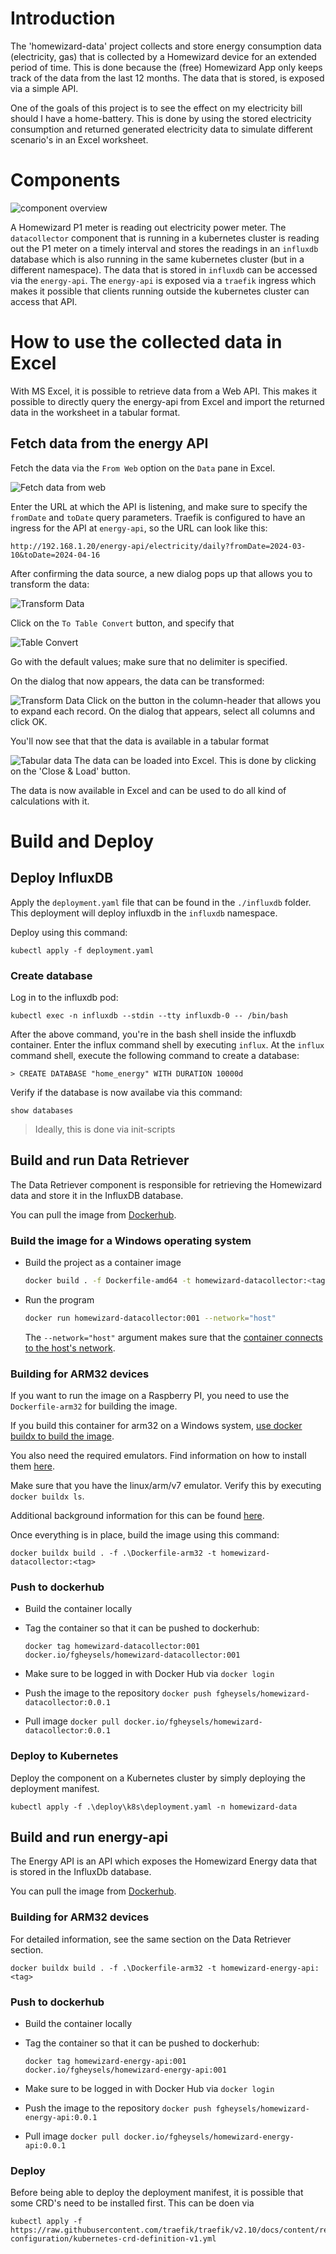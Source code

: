 # Introduction

The 'homewizard-data' project collects and store energy consumption data (electricity, gas) that is collected by a Homewizard device for an extended period of time. This is done because the (free) Homewizard App only keeps track of the data from the last 12 months.
The data that is stored, is exposed via a simple API.

One of the goals of this project is to see the effect on my electricity bill should I have a home-battery.  This is done by using the stored electricity consumption and returned generated electricity data to simulate different scenario's in an Excel worksheet.  

# Components

![component overview](static/img/overview.jpg)

A Homewizard P1 meter is reading out electricity power meter.
The `datacollector` component that is running in a kubernetes cluster is reading out the P1 meter on a timely interval and stores the readings in an `influxdb` database which is also running in the same kubernetes cluster (but in a different namespace).
The data that is stored in `influxdb` can be accessed via the `energy-api`. 
The `energy-api` is exposed via a `traefik` ingress which makes it possible that clients running outside the kubernetes cluster can access that API.

# How to use the collected data in Excel

With MS Excel, it is possible to retrieve data from a Web API.  This makes it possible to directly query the energy-api from Excel and import the returned data in the worksheet in a tabular format.

## Fetch data from the energy API

Fetch the data via the `From Web` option on the `Data` pane in Excel.

![Fetch data from web](./static/img/excel_fetch_data.jpg)

Enter the URL at which the API is listening, and make sure to specify the `fromDate` and `toDate` query parameters.
Traefik is configured to have an ingress for the API at `energy-api`, so the URL can look like this:

```
http://192.168.1.20/energy-api/electricity/daily?fromDate=2024-03-10&toDate=2024-04-16
```

After confirming the data source, a new dialog pops up that allows you to transform the data:

![Transform Data](./static/img/excel_convert_data.jpg)

Click on the `To Table Convert` button, and specify that

![Table Convert](./static/img/excel_to_table.jpg)

Go with the default values; make sure that no delimiter is specified.

On the dialog that now appears, the data can be transformed:

![Transform Data](./static/img/excel_convert_data2.jpg)
Click on the button in the column-header that allows you to expand each record.  On the dialog that appears, select all columns and click OK.

You'll now see that that the data is available in a tabular format

![Tabular data](./static/img/excel_expanded_data.jpg)
The data can be loaded into Excel.  This is done by clicking on the 'Close & Load' button.

The data is now available in Excel and can be used to do all kind of calculations with it.

# Build and Deploy

## Deploy InfluxDB

Apply the `deployment.yaml` file that can be found in the `./influxdb` folder.  This deployment will deploy influxdb in the `influxdb` namespace.

Deploy using this command:

```
kubectl apply -f deployment.yaml
```

### Create database

Log in to the influxdb pod:

```
kubectl exec -n influxdb --stdin --tty influxdb-0 -- /bin/bash
```

After the above command, you're in the bash shell inside the influxdb container.
Enter the influx command shell by executing `influx`.
At the `influx` command shell, execute the following command to create a database:

```
> CREATE DATABASE "home_energy" WITH DURATION 10000d
```

Verify if the database is now availabe via this command:

```
show databases
```

> Ideally, this is done via init-scripts

## Build and run Data Retriever

The Data Retriever component is responsible for retrieving the Homewizard data and store it in the InfluxDB database.

You can pull the image from [Dockerhub](https://hub.docker.com/r/fgheysels/homewizard-datacollector/tags).

### Build the image for a Windows operating system

- Build the project as a container image

  ```bash
  docker build . -f Dockerfile-amd64 -t homewizard-datacollector:<tag>
  ```

- Run the program

  ```bash
  docker run homewizard-datacollector:001 --network="host"
  ```

  The `--network="host"` argument makes sure that the [container connects to the host's network](https://docs.docker.com/engine/reference/run/#network-settings).


### Building for ARM32 devices

If you want to run the image on a Raspberry PI, you need to use the `Dockerfile-arm32` for building the image.

If you build this container for arm32 on a Windows system, [use docker buildx to build the image](https://docs.docker.com/build/install-buildx/).

You also need the required emulators.  Find information on how to install them [here](https://docs.docker.com/build/building/multi-platform/#build-and-run-multi-architecture-images).

Make sure that you have the linux/arm/v7 emulator.  Verify this by executing `docker buildx ls`.

Additional background information for this can be found [here](https://github.com/dotnet/dotnet-docker/blob/main/samples/dotnetapp/README.md#build-an-image-for-arm32-and-arm64).

Once everything is in place, build the image using this command:

```
docker buildx build . -f .\Dockerfile-arm32 -t homewizard-datacollector:<tag>
```

### Push to dockerhub

- Build the container locally
- Tag the container so that it can be pushed to dockerhub:
  ```
  docker tag homewizard-datacollector:001 docker.io/fgheysels/homewizard-datacollector:001
  ```
- Make sure to be logged in with Docker Hub via `docker login`
- Push the image to the repository `docker push fgheysels/homewizard-datacollector:0.0.1`

- Pull image `docker pull docker.io/fgheysels/homewizard-datacollector:0.0.1`

### Deploy to Kubernetes

Deploy the component on a Kubernetes cluster by simply deploying the deployment manifest.

```
kubectl apply -f .\deploy\k8s\deployment.yaml -n homewizard-data
```

## Build and run energy-api

The Energy API is an API which exposes the Homewizard Energy data that is stored in the InfluxDb database.

You can pull the image from [Dockerhub](https://hub.docker.com/r/fgheysels/homewizard-energy-api/tags).

### Building for ARM32 devices

For detailed information, see the same section on the Data Retriever section.

```
docker buildx build . -f .\Dockerfile-arm32 -t homewizard-energy-api:<tag>
```

### Push to dockerhub

- Build the container locally
- Tag the container so that it can be pushed to dockerhub:
  ```
  docker tag homewizard-energy-api:001 docker.io/fgheysels/homewizard-energy-api:001
  ```
- Make sure to be logged in with Docker Hub via `docker login`
- Push the image to the repository `docker push fgheysels/homewizard-energy-api:0.0.1`

- Pull image `docker pull docker.io/fgheysels/homewizard-energy-api:0.0.1`

### Deploy

Before being able to deploy the deployment manifest, it is possible that some CRD's need to be installed first.
This can be doen via
```
kubectl apply -f https://raw.githubusercontent.com/traefik/traefik/v2.10/docs/content/reference/dynamic-configuration/kubernetes-crd-definition-v1.yml
```